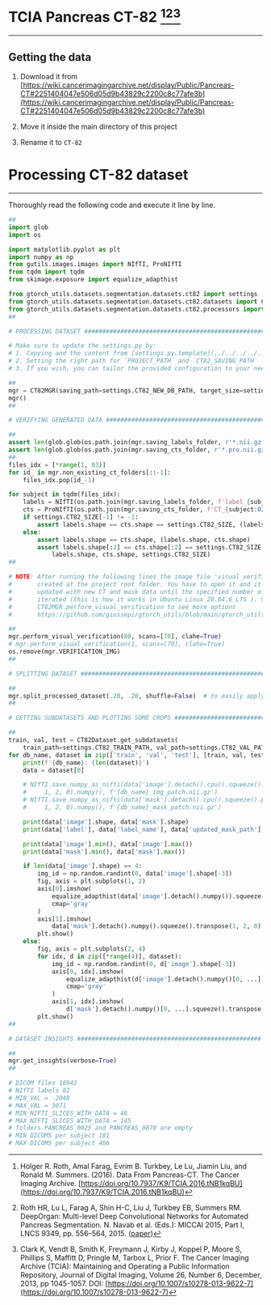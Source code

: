# TCIA Pancreas CT-82 [^1][^2][^3]
---

## Getting the data
1. Download it from [https://wiki.cancerimagingarchive.net/display/Public/Pancreas-CT#2251404047e506d05d9b43829c2200c8c77afe3b](https://wiki.cancerimagingarchive.net/display/Public/Pancreas-CT#2251404047e506d05d9b43829c2200c8c77afe3b)

2. Move it inside the main directory of this project

3. Rename it to `CT-82`

# Processing CT-82 dataset
---
Thoroughly read the following code and execute it line by line.

```python
##
import glob
import os

import matplotlib.pyplot as plt
import numpy as np
from gutils.images.images import NIfTI, ProNIfTI
from tqdm import tqdm
from skimage.exposure import equalize_adapthist

from gtorch_utils.datasets.segmentation.datasets.ct82 import settings
from gtorch_utils.datasets.segmentation.datasets.ct82.datasets import CT82Dataset
from gtorch_utils.datasets.segmentation.datasets.ct82.processors import CT82MGR
##

# PROCESSING DATASET ######################################################

# Make sure to update the settings.py by:
# 1. Copying and the content from [settings.py.template](../../../../../settings.py.template) into your project `settings.py`
# 2. Setting the right path for `PROJECT_PATH` and `CT82_SAVING_PATH`
# 3. If you wish, you can tailor the provided configuration to your needs

##
mgr = CT82MGR(saving_path=settings.CT82_NEW_DB_PATH, target_size=settings.CT82_SIZE)
mgr()
##

# VERIFYING GENERATED DATA ################################################

##
assert len(glob.glob(os.path.join(mgr.saving_labels_folder, r'*.nii.gz'))) == 80
assert len(glob.glob(os.path.join(mgr.saving_cts_folder, r'*.pro.nii.gz'))) == 80
##
files_idx = [*range(1, 83)]
for id_ in mgr.non_existing_ct_folders[::-1]:
    files_idx.pop(id_-1)

for subject in tqdm(files_idx):
    labels = NIfTI(os.path.join(mgr.saving_labels_folder, f'label_{subject:02d}.nii.gz'))
    cts = ProNIfTI(os.path.join(mgr.saving_cts_folder, f'CT_{subject:02d}.pro.nii.gz'))
    if settings.CT82_SIZE[-1] != -1:
        assert labels.shape == cts.shape == settings.CT82_SIZE, (labels.shape, cts.shape, settings.CT82_SIZE)
    else:
        assert labels.shape == cts.shape, (labels.shape, cts.shape)
        assert labels.shape[:2] == cts.shape[:2] == settings.CT82_SIZE[:2], (
            labels.shape, cts.shape, settings.CT82_SIZE)
##

# NOTE: After running the following lines the image file 'visual_verification.png' will be
#       created at the project root folder. You have to open it and it will be continuosly
#       updated with new CT and mask data until the specified number of 2D scans is completely
#       iterated (this is how it works in Ubuntu Linux 20.04.6 LTS ). See the definition of
#       CT82MGR.perform_visual_verification to see more options
#       https://github.com/giussepi/gtorch_utils/blob/main/gtorch_utils/datasets/segmentation/datasets/ct82/processors/ct82mgr.py#L215

##
mgr.perform_visual_verification(80, scans=[70], clahe=True)
# mgr.perform_visual_verification(1, scans=[70], clahe=True)
os.remove(mgr.VERIFICATION_IMG)
##

# SPLITTING DATASET ###########################################################

##
mgr.split_processed_dataset(.20, .20, shuffle=False)  # to easily apply 5-fold CV later
##

# GETTING SUBDATASETS AND PLOTTING SOME CROPS #############################

##
train, val, test = CT82Dataset.get_subdatasets(
    train_path=settings.CT82_TRAIN_PATH, val_path=settings.CT82_VAL_PATH, test_path=settings.CT82_TEST_PATH)
for db_name, dataset in zip(['train', 'val', 'test'], [train, val, test]):
    print(f'{db_name}: {len(dataset)}')
    data = dataset[0]

    # NIfTI.save_numpy_as_nifti(data['image'].detach().cpu().squeeze().permute(
    #     1, 2, 0).numpy(), f'{db_name}_img_patch.nii.gz')
    # NIfTI.save_numpy_as_nifti(data['mask'].detach().cpu().squeeze().permute(
    #     1, 2, 0).numpy(), f'{db_name}_mask_patch.nii.gz')

    print(data['image'].shape, data['mask'].shape)
    print(data['label'], data['label_name'], data['updated_mask_path'], data['original_mask'])

    print(data['image'].min(), data['image'].max())
    print(data['mask'].min(), data['mask'].max())

    if len(data['image'].shape) == 4:
        img_id = np.random.randint(0, data['image'].shape[-3])
        fig, axis = plt.subplots(1, 2)
        axis[0].imshow(
            equalize_adapthist(data['image'].detach().numpy()).squeeze().transpose(1, 2, 0)[..., img_id],
            cmap='gray'
        )
        axis[1].imshow(
            data['mask'].detach().numpy().squeeze().transpose(1, 2, 0)[..., img_id], cmap='gray')
        plt.show()
    else:
        fig, axis = plt.subplots(2, 4)
        for idx, d in zip([*range(4)], dataset):
            img_id = np.random.randint(0, d['image'].shape[-3])
            axis[0, idx].imshow(
                equalize_adapthist(d['image'].detach().numpy()[0, ...]).squeeze().transpose(1, 2, 0)[..., img_id],
                cmap='gray'
            )
            axis[1, idx].imshow(
                d['mask'].detach().numpy()[0, ...].squeeze().transpose(1, 2, 0)[..., img_id], cmap='gray')
        plt.show()
##

# DATASET INSIGHTS ###################################################

##
mgr.get_insights(verbose=True)
##

# DICOM files 18942
# NIfTI labels 82
# MIN_VAL = -2048
# MAX_VAL = 3071
# MIN_NIFTI_SLICES_WITH_DATA = 46
# MAX_NIFTI_SLICES_WITH_DATA = 145
# folders PANCREAS_0025 and PANCREAS_0070 are empty
# MIN DICOMS per subject 181
# MAX DICOMS per subject 466

```


[^1]: Holger R. Roth, Amal Farag, Evrim B. Turkbey, Le Lu, Jiamin Liu, and Ronald M. Summers. (2016). Data From Pancreas-CT. The Cancer Imaging Archive. [https://doi.org/10.7937/K9/TCIA.2016.tNB1kqBU](https://doi.org/10.7937/K9/TCIA.2016.tNB1kqBU)
[^2]: Roth HR, Lu L, Farag A, Shin H-C, Liu J, Turkbey EB, Summers RM. DeepOrgan: Multi-level Deep Convolutional Networks for Automated Pancreas Segmentation. N. Navab et al. (Eds.): MICCAI 2015, Part I, LNCS 9349, pp. 556–564, 2015.  ([paper](http://arxiv.org/pdf/1506.06448.pdf))
[^3]: Clark K, Vendt B, Smith K, Freymann J, Kirby J, Koppel P, Moore S, Phillips S, Maffitt D, Pringle M, Tarbox L, Prior F. The Cancer Imaging Archive (TCIA): Maintaining and Operating a Public Information Repository, Journal of Digital Imaging, Volume 26, Number 6, December, 2013, pp 1045-1057. DOI: [https://doi.org/10.1007/s10278-013-9622-7](https://doi.org/10.1007/s10278-013-9622-7)
